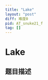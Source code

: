 ```yaml
---
title: "Lake"
layout: "post"
diff: 难度0
pid: AT_snuke21_f
tag: []
---
```


# Lake

## 题目描述

[problemUrl]: https://atcoder.jp/contests/snuke21/tasks/snuke21_f



